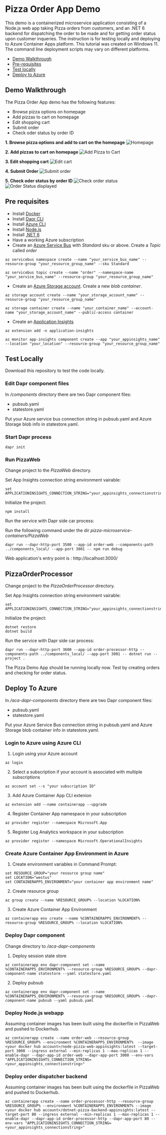 # Pizza Order App Demo

This demo is a containerized microservice application consisting of a Node.js web app taking Pizza orders from customers, and an .NET 6 backend for dispatching the order to be made and for getting order status upon customer inqueries. The instruction is for testing locally and deploying to Azure Container Apps platform. This tutorial was created on Windows 11. The command line deployment scripts may vary on different platforms.
* [Demo Walkthrough](#demo-walkthrough)
* [Pre-requisites](#pre-requisites)
* [Test locally](#test-locally)
* [Deploy to Azure](#deploy-to-azure)

## Demo Walkthrough
The Pizza Order App demo has the following features:
* Browse pizza options on homepage 
* Add pizzas to cart on homepage
* Edit shopping cart
* Submit order
* Check oder status by order ID

**1. Browse pizza options and add to cart on the homepage**
![Homepage](./images/PizzaHome.png)

**2. Add pizzas to cart on homepage**
![Add Pizza to Cart](./images/AddPizzaToCart.png)

**3. Edit shopping cart**
![Edit cart](./images/EditCart.png)

**4. Submit Order**
![Submit order](./images/SubmitOrder.png)

**5. Check oder status by order ID**
![Check order status](./images/CheckOrderStatus.png)
![Order Status displayed](./images/OrderStatusDisplayed.png)

## Pre requisites
* Install [Docker](https://docs.docker.com/engine/install/)
* Install [Dapr CLI](https://docs.dapr.io/getting-started/install-dapr-cli/)
* Install [Azure CLI](https://learn.microsoft.com/cli/azure/install-azure-cli)
* Install [Node.js](https://nodejs.org/download/)
* Install [.NET 6](https://dotnet.microsoft.com/download/dotnet/6.0)
* Have a working Azure subscription
* Create an [Azure Service Bus](https://learn.microsoft.com/azure/service-bus-messaging/service-bus-create-namespace-portal) with *Standard* sku or above. Create a *Topic* called *order*
```
az servicebus namespace create --name "your_service_bus_name" --resource-group "your_resource_group_name" --sku Standard
```
```
az servicebus topic create --name "order" --namespace-name "your_service_bus_name" --resource-group "your_resource_group_name"
```

* Create an [Azure Storage account](https://learn.microsoft.com/azure/storage/common/storage-account-create?tabs=azure-portal). Create a new *blob container*.
```
az storage account create --name "your_storage_account_name" --resource-group "your_resource_group_name"
```
```
az storage container create --name "your_container_name" --account-name "your_storage_account_name" --public-access container
```

* Create an [Application Insights](https://learn.microsoft.com/azure/azure-monitor/app/create-new-resource)
```
az extension add -n application-insights
```
```
az monitor app-insights component create --app "your_appinsights_name" --location "your_location" --resource-group "your_resource_group_name"
```

## Test Locally
Download this repository to test the code locally.
### Edit Dapr component files
In */components* directory there are two Dapr component files:
* pubsub.yaml
* statestore.yaml

Put your Azure service bus connection string in pubsub.yaml and Azure Storage blob info in statestore.yaml.

### Start Dapr process
```
dapr init
```

### Run PizzaWeb
Change project to the *PizzaWeb* directory. 

Set App Insights connection string environment vairable:
```
set APPLICATIONINSIGHTS_CONNECTION_STRING="your_appinsights_connectionstring"
```

Initialize the project:
```
npm install
```
Run the service with Dapr side car process:

Run the following command under the dir *pizza-microservice-containers/PizzaWeb*
```
dapr run --dapr-http-port 3500 --app-id order-web --components-path ../components_local/ --app-port 3001 -- npm run debug
```

Web application's entry point is : http://localhost:3000/ 

## PizzaOrderProcessor
Change project to the *PizzaOrderProcessor* directory.

Set App Insights connection string environment vairable:
```
set APPLICATIONINSIGHTS_CONNECTION_STRING="your_appinsights_connectionstring"
```

Initialize the project:
```
dotnet restore
dotnet build
```
Run the service with Dapr side car process:
```
dapr run --dapr-http-port 3600 --app-id order-processor-http --components-path ../components_local/ --app-port 3001 -- dotnet run --project .
```
The Pizza Demo App should be running locally now. Test by creating orders and checking for order status. 

## Deploy To Azure
In */aca-dapr-components* directory there are two Dapr component files:
* pubsub.yaml
* statestore.yaml

Put your Azure Service Bus connection string in pubsub.yaml and Azure Storage blob container info in statestore.yaml.

### Login to Azure using Azure CLI

1. Login using your Azure account
```azure cli
az login
```
2. Select a subscription if your account is associated with multiple subscriptions
```azure cli
az account set --s "your subscription ID"
```

3. Add Azure Container App CLI extenion
```
az extension add --name containerapp --upgrade
```

4. Register Container App namespace in your subscription
```
az provider register --namespace Microsoft.App
```

5. Register Log Analytics workspace in your subscription
```
az provider register --namespace Microsoft.OperationalInsights
```

### Create Azure Container App Environment in Azure
1. Create environment variables in Command Prompt:
```azure cli
set RESOURCE_GROUP="your resource group name"
set LOCATION="westus"
set CONTAINERAPPS_ENVIRONMENT="your container app environment name"
```

2. Create resource group
```azure cli
az group create --name %RESOURCE_GROUP% --location %LOCATION%
```

3. Create Azure Container App Environment
```azure cli
az containerapp env create --name %CONTAINERAPPS_ENVIRONMENT% --resource-group %RESOURCE_GROUP% --location %LOCATION%
```

### Deploy Dapr component
Change directory to */aca-dapr-components*

1. Deploy session state store
```
az containerapp env dapr-component set --name %CONTAINERAPPS_ENVIRONMENT% --resource-group %RESOURCE_GROUP% --dapr-component-name statestore --yaml statestore.yaml
```

2. Deploy pubsub 
```
az containerapp env dapr-component set --name %CONTAINERAPPS_ENVIRONMENT% --resource-group %RESOURCE_GROUP% --dapr-component-name pubsub --yaml pubsub.yaml
```

### Deploy Node.js webapp
Assuming container images has been built using the dockerfile in PizzaWeb and pushed to Dockerhub.

```
az containerapp create --name order-web --resource-group %RESOURCE_GROUP% --environment %CONTAINERAPPS_ENVIRONMENT%  --image <your docker hub account>/node-pizza-web-appinsights:latest --target-port 3000 --ingress external --min-replicas 1 --max-replicas 1 --enable-dapr --dapr-app-id order-web --dapr-app-port 3000 --env-vars "APPLICATIONINSIGHTS_CONNECTION_STRING=<your_appinsights_connectionstring>"
```

### Deploy order dispatcher backend
Assuming container images has been built using the dockerfile in PizzaWeb and pushed to Dockerhub.

```
az containerapp create --name order-processor-http --resource-group %RESOURCE_GROUP% --environment %CONTAINERAPPS_ENVIRONMENT% --image <your docker hub account>/dotnet-pizza-backend-appinsights:latest --target-port 80 --ingress external --min-replicas 1 --max-replicas 1 --enable-dapr --dapr-app-id order-processor-http --dapr-app-port 80 --env-vars "APPLICATIONINSIGHTS_CONNECTION_STRING=<your_appinsights_connectionstring>"
```